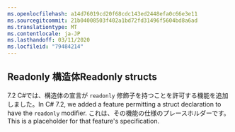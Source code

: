 ```yaml
---
ms.openlocfilehash: a14d76019cd20f68cdc143ed2448efa0c66e3e11
ms.sourcegitcommit: 21b04008503f402a1bd72fd31496f5604bd8a6ad
ms.translationtype: MT
ms.contentlocale: ja-JP
ms.lasthandoff: 03/11/2020
ms.locfileid: "79484214"
---
```

## <a name="readonly-structs"></a><span data-ttu-id="85466-101">Readonly 構造体</span><span class="sxs-lookup"><span data-stu-id="85466-101">Readonly structs</span></span>

<span data-ttu-id="85466-102">7\.2 C#では、構造体の宣言が `readonly` 修飾子を持つことを許可する機能を追加しました。</span><span class="sxs-lookup"><span data-stu-id="85466-102">In C# 7.2, we added a feature permitting a struct declaration to have the `readonly` modifier.</span></span>  <span data-ttu-id="85466-103">これは、その機能の仕様のプレースホルダーです。</span><span class="sxs-lookup"><span data-stu-id="85466-103">This is a placeholder for that feature's specification.</span></span>
